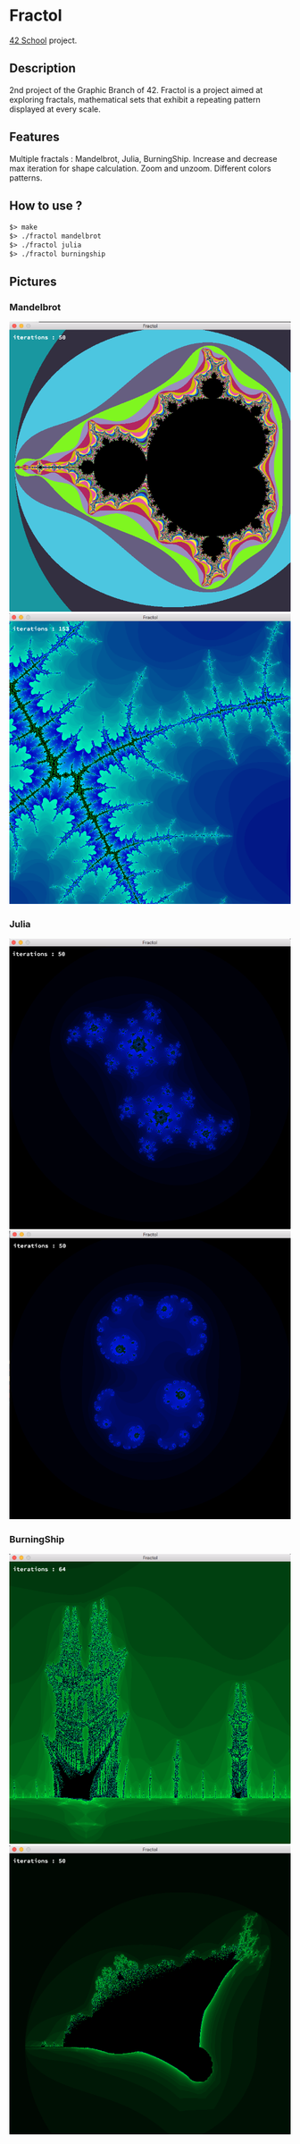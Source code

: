 # Fractol
[42 School](https://www.42.fr/) project.

## Description

2nd project of the Graphic Branch of 42.
Fractol is a project aimed at exploring fractals, mathematical sets that exhibit a repeating pattern displayed at every scale.

## Features

Multiple fractals : Mandelbrot, Julia, BurningShip.
Increase and decrease max iteration for shape calculation.
Zoom and unzoom.
Different colors patterns.

## How to use ?

```
$> make
$> ./fractol mandelbrot
$> ./fractol julia
$> ./fractol burningship
```

## Pictures
### Mandelbrot

![alt tag](https://raw.githubusercontent.com/GlThibault/pics/master/fractol_mandelbrot.png)
![alt tag](https://raw.githubusercontent.com/GlThibault/pics/master/fractol_mandelbrot2.png)

### Julia
![alt tag](https://raw.githubusercontent.com/GlThibault/pics/master/fractol_julia.png)
![alt tag](https://raw.githubusercontent.com/GlThibault/pics/master/fractol_julia2.png)

### BurningShip
![alt tag](https://raw.githubusercontent.com/GlThibault/pics/master/fractol_burningship.png)
![alt tag](https://raw.githubusercontent.com/GlThibault/pics/master/fractol_burningship2.png)
